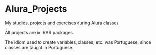 # Alura_Projects
My studies, projects and exercises during Alura classes. 

All projects are in .RAR packages.

The idiom used to create variables, classes, etc. was Portuguese, since classes are taught in Portuguese.
